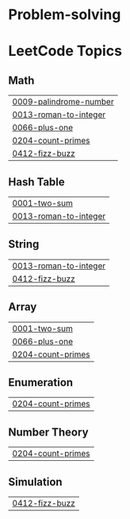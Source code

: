 # Problem-solving
<!---LeetCode Topics Start-->
# LeetCode Topics
## Math
|  |
| ------- |
| [0009-palindrome-number](https://github.com/MohamedFathy610/Problem-solving/tree/master/0009-palindrome-number) |
| [0013-roman-to-integer](https://github.com/MohamedFathy610/Problem-solving/tree/master/0013-roman-to-integer) |
| [0066-plus-one](https://github.com/MohamedFathy610/Problem-solving/tree/master/0066-plus-one) |
| [0204-count-primes](https://github.com/MohamedFathy610/Problem-solving/tree/master/0204-count-primes) |
| [0412-fizz-buzz](https://github.com/MohamedFathy610/Problem-solving/tree/master/0412-fizz-buzz) |
## Hash Table
|  |
| ------- |
| [0001-two-sum](https://github.com/MohamedFathy610/Problem-solving/tree/master/0001-two-sum) |
| [0013-roman-to-integer](https://github.com/MohamedFathy610/Problem-solving/tree/master/0013-roman-to-integer) |
## String
|  |
| ------- |
| [0013-roman-to-integer](https://github.com/MohamedFathy610/Problem-solving/tree/master/0013-roman-to-integer) |
| [0412-fizz-buzz](https://github.com/MohamedFathy610/Problem-solving/tree/master/0412-fizz-buzz) |
## Array
|  |
| ------- |
| [0001-two-sum](https://github.com/MohamedFathy610/Problem-solving/tree/master/0001-two-sum) |
| [0066-plus-one](https://github.com/MohamedFathy610/Problem-solving/tree/master/0066-plus-one) |
| [0204-count-primes](https://github.com/MohamedFathy610/Problem-solving/tree/master/0204-count-primes) |
## Enumeration
|  |
| ------- |
| [0204-count-primes](https://github.com/MohamedFathy610/Problem-solving/tree/master/0204-count-primes) |
## Number Theory
|  |
| ------- |
| [0204-count-primes](https://github.com/MohamedFathy610/Problem-solving/tree/master/0204-count-primes) |
## Simulation
|  |
| ------- |
| [0412-fizz-buzz](https://github.com/MohamedFathy610/Problem-solving/tree/master/0412-fizz-buzz) |
<!---LeetCode Topics End-->